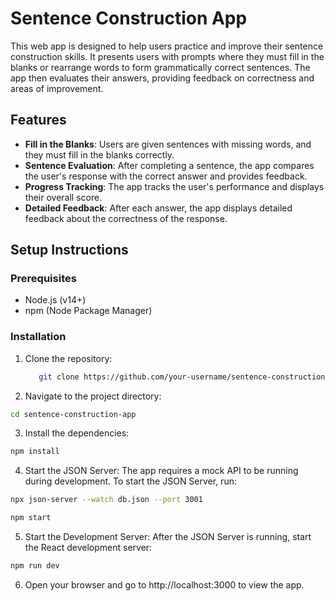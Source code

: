 # Sentence Construction App

This web app is designed to help users practice and improve their sentence construction skills. It presents users with prompts where they must fill in the blanks or rearrange words to form grammatically correct sentences. The app then evaluates their answers, providing feedback on correctness and areas of improvement.

## Features

- **Fill in the Blanks**: Users are given sentences with missing words, and they must fill in the blanks correctly.
- **Sentence Evaluation**: After completing a sentence, the app compares the user's response with the correct answer and provides feedback.
- **Progress Tracking**: The app tracks the user's performance and displays their overall score.
- **Detailed Feedback**: After each answer, the app displays detailed feedback about the correctness of the response.

## Setup Instructions

### Prerequisites

- Node.js (v14+)
- npm (Node Package Manager)

### Installation

1. Clone the repository:
   ```bash
      git clone https://github.com/your-username/sentence-construction-app.git
   ```
2. Navigate to the project directory:

```bash
cd sentence-construction-app
```

3. Install the dependencies:

```bash
npm install
```

4. Start the JSON Server: The app requires a mock API to be running during development. To start the JSON Server, run:

```bash
npx json-server --watch db.json --port 3001
```

```bash
npm start
```

5. Start the Development Server: After the JSON Server is running, start the React development server:

```bash
npm run dev
```

6. Open your browser and go to http://localhost:3000 to view the app.
